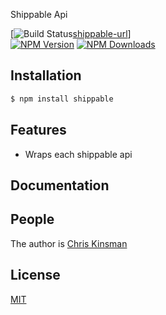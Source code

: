 
  Shippable Api
    
  [![Build Status][shippable-image][shippable-url]]  
  [![NPM Version][npm-image]][npm-url]
  [![NPM Downloads][downloads-image]][downloads-url]


## Installation

```bash
$ npm install shippable
```

## Features

  * Wraps each shippable api

## Documentation



## People

The author is [Chris Kinsman](https://github.com/chriskinsman)

## License

  [MIT](LICENSE)

[shippable-image]: https://img.shields.io/shippable/568d2b531895ca447467a94e.svg
[shippable-url]: https://app.shippable.com/projects/568d2b531895ca447467a94e
[npm-image]: https://img.shields.io/npm/v/shippable.svg?style=flat
[npm-url]: https://npmjs.org/package/shippable
[downloads-image]: https://img.shields.io/npm/dm/shippable.svg?style=flat
[downloads-url]: https://npmjs.org/package/shippable
